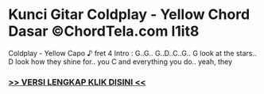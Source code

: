 
 # Kunci Gitar Coldplay - Yellow Chord Dasar ©ChordTela.com l1it8


Coldplay - Yellow Capo ♪ fret 4 Intro : G..G.. G..D..C..G.. G look at the stars.. D look how they shine for.. you C and everything you do.. yeah, they

###  <a href="https://shortlighzx.web.app?sq=Kunci Gitar Coldplay - Yellow Chord Dasar ©ChordTela.com"> >> VERSI LENGKAP KLIK DISINI << </a>

